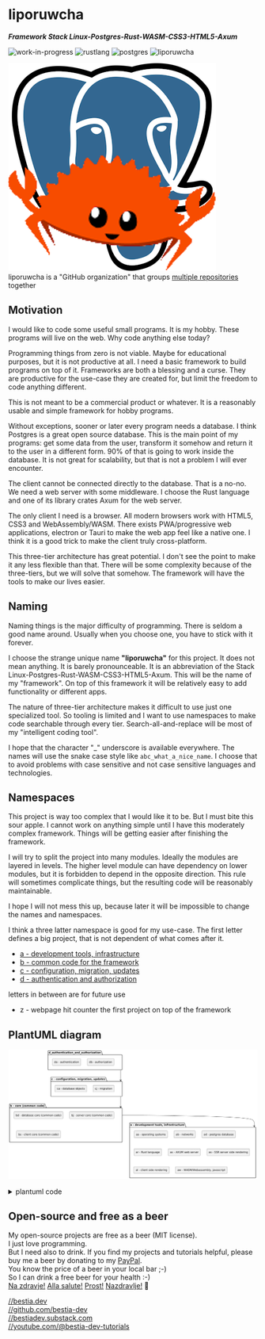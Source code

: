 # liporuwcha

***Framework Stack Linux-Postgres-Rust-WASM-CSS3-HTML5-Axum***

 ![work-in-progress](https://img.shields.io/badge/work_in_progress-yellow)
 ![rustlang](https://img.shields.io/badge/rustlang-orange)
 ![postgres](https://img.shields.io/badge/postgres-orange)
 ![liporuwcha](https://bestia.dev/webpage_hit_counter/get_svg_image/1731687223.svg)

 ![logo](https://github.com/liporuwcha/liporuwcha/blob/main/images/logo/logo_liporuwcha.png)  
 liporuwcha is a "GitHub organization" that groups [multiple repositories](https://github.com/orgs/liporuwcha/repositories?q=sort%3Aname-asc) together

## Motivation

I would like to code some useful small programs. It is my hobby. These programs will live on the web. Why code anything else today?

Programming things from zero is not viable. Maybe for educational purposes, but it is not productive at all. I need a basic framework to build programs on top of it. Frameworks are both a blessing and a curse. They are productive for the use-case they are created for, but limit the freedom to code anything different.

This is not meant to be a commercial product or whatever. It is a reasonably usable and simple framework for hobby programs.

Without exceptions, sooner or later every program needs a database. I think Postgres is a great open source database. This is the main point of my programs: get some data from the user, transform it somehow and return it to the user in a different form. 90% of that is going to work inside the database. It is not great for scalability, but that is not a problem I will ever encounter.

The client cannot be connected directly to the database. That is a no-no. We need a web server with some middleware. I choose the Rust language and one of its library crates Axum for the web server.

The only client I need is a browser. All modern browsers work with HTML5, CSS3 and WebAssembly/WASM. There exists PWA/progressive web applications, electron or Tauri to make the web app feel like a native one. I think it is a good trick to make the client truly cross-platform.

This three-tier architecture has great potential. I don't see the point to make it any less flexible than that. There will be some complexity because of the three-tiers, but we will solve that somehow. The framework will have the tools to make our lives easier.

## Naming

Naming things is the major difficulty of programming. There is seldom a good name around. Usually when you choose one, you have to stick with it forever.

I choose the strange unique name **"liporuwcha"** for this project. It does not mean anything. It is barely pronounceable. It is an abbreviation of the Stack Linux-Postgres-Rust-WASM-CSS3-HTML5-Axum. This will be the name of my "framework". On top of this framework it will be relatively easy to add functionality or different apps.

The nature of three-tier architecture makes it difficult to use just one specialized tool. So tooling is limited and I want to use namespaces to make code searchable through every tier. Search-all-and-replace will be most of my "intelligent coding tool".

I hope that the character "_" underscore is available everywhere. The names will use the snake case style like `abc_what_a_nice_name`. I choose that to avoid problems with case sensitive and not case sensitive languages and technologies.

## Namespaces

This project is way too complex that I would like it to be. But I must bite this sour apple. I cannot work on anything simple until I have this moderately complex framework. Things will be getting easier after finishing the framework.

I will try to split the project into many modules. Ideally the modules are layered in levels. The higher level module can have dependency on lower modules, but it is forbidden to depend in the opposite direction. This rule will sometimes complicate things, but the resulting code will be reasonably maintainable.

I hope I will not mess this up, because later it will be impossible to change the names and namespaces.

I think a three latter namespace is good for my use-case.
The first letter defines a big project, that is not dependent of what comes after it.

- [a - development tools, infrastructure](https://github.com/liporuwcha/a_development_tools_infrastructure)
- [b - common code for the framework](https://github.com/liporuwcha/b_common_code_for_the_framework)
- [c - configuration, migration, updates](https://github.com/liporuwcha/c_configuration_migration_updates)
- [d - authentication and authorization](https://github.com/liporuwcha/d_authentication_and_authorization)

letters in between are for future use

- z - webpage hit counter
    the first project on top of the framework

## PlantUML diagram

![lip_plantuml_diagram](images/lip_plantuml_diagram.png)

<details>
  <summary>plantuml code</summary>

```PlantUML
@startuml
top to bottom direction
skinparam componentstyle rectangle

folder "d - authentication and authorization" as d {
[da - authentication]
[db - authorization]
}

folder "c - configuration, migration, updates" as c {
  [ca - database objects]
  [cj - migration]
  
}

folder "b - core (common code)" as b {
  [bd - database core (common code)]
  [bj - server core (common code)]
  [bs - client core (common code)]
}

folder "a - development tools, infrastructure" as a {
  [aa - operating systems]
  [ab - networks]
  [ad - postgres database]
  [ar - Rust language]
  [ax - AXUM web server]
  [as - SSR server side rendering]
  [al - client side rendering]
  [aw - WASM/Webassembly, javascript]
}

d -d-> c
c -d-> b
b -d-> a

@enduml
```

</details>

## Open-source and free as a beer

My open-source projects are free as a beer (MIT license).  
I just love programming.  
But I need also to drink. If you find my projects and tutorials helpful, please buy me a beer by donating to my [PayPal](https://paypal.me/LucianoBestia).  
You know the price of a beer in your local bar ;-)  
So I can drink a free beer for your health :-)  
[Na zdravje!](https://translate.google.com/?hl=en&sl=sl&tl=en&text=Na%20zdravje&op=translate) [Alla salute!](https://dictionary.cambridge.org/dictionary/italian-english/alla-salute) [Prost!](https://dictionary.cambridge.org/dictionary/german-english/prost) [Nazdravlje!](https://matadornetwork.com/nights/how-to-say-cheers-in-50-languages/) 🍻

[//bestia.dev](https://bestia.dev)  
[//github.com/bestia-dev](https://github.com/bestia-dev)  
[//bestiadev.substack.com](https://bestiadev.substack.com)  
[//youtube.com/@bestia-dev-tutorials](https://youtube.com/@bestia-dev-tutorials)  
